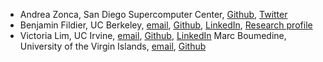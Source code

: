* Andrea Zonca, San Diego Supercomputer Center, [Github](https://github.com/zonca), [Twitter](https://twitter.com/andreazonca)
* Benjamin Fildier, UC Berkeley, [email](benjamin.fildier@gmail.com), [Github](https://github.com/bfildier), [LinkedIn](https://www.linkedin.com/in/benjamin-fildier-26989a22/), [Research profile](https://eesa.lbl.gov/profiles/benjamin-fildier/)
* Victoria Lim, UC Irvine, [email](lim.t.victoria@gmail.com), [Github](https://github.com/vtlim), [LinkedIn](https://www.linkedin.com/in/limvictoria/)
Marc Boumedine, University of the Virgin Islands, [email](mboumedine@gmail.com), [Github](https://github.com/marcboum)
